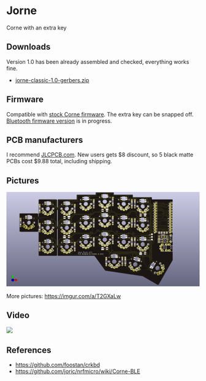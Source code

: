 # Jorne

Corne with an extra key

## Downloads

Version 1.0 has been already assembled and checked, everything works fine.

* [jorne-classic-1.0-gerbers.zip](https://github.com/joric/crkbd/raw/jorne/corne-classic/pcb/jorne-classic-1.0.zip)


## Firmware

Compatible with [stock Corne firmware](https://github.com/qmk/qmk_firmware/tree/master/keyboards/crkbd). The extra key can be snapped off. [Bluetooth firmware version](https://github.com/joric/nrfmicro/wiki/Corne-BLE) is in progress.

## PCB manufacturers

I recommend [JLCPCB.com](https://jlcbcb.com). New users gets $8 discount, so 5 black matte PCBs cost $9.88 total, including shipping.

## Pictures

![](corne-classic/pcb/front.png)

More pictures: https://imgur.com/a/T2GXaLw

## Video

[![](http://img.youtube.com/vi/JKPftgYVeUQ/0.jpg)](https://youtu.be/JKPftgYVeUQ)

## References

* https://github.com/foostan/crkbd
* https://github.com/joric/nrfmicro/wiki/Corne-BLE
